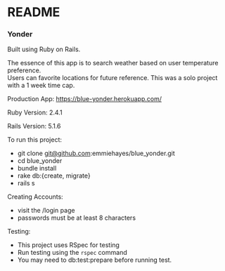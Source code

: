 # README

### Yonder
Built using Ruby on Rails.  

The essence of this app is to search weather based on user temperature preference.  
Users can favorite locations for future reference.
This was a solo project with a 1 week time cap.

Production App: https://blue-yonder.herokuapp.com/

Ruby Version: 2.4.1

Rails Version: 5.1.6

To run this project:

   - git clone git@github.com:emmiehayes/blue_yonder.git
   - cd blue_yonder
   - bundle install
   - rake db:{create, migrate}
   - rails s

Creating Accounts:

- visit the /login page
- passwords must be at least 8 characters

Testing:

- This project uses RSpec for testing
- Run testing using the `rspec` command
- You may need to db:test:prepare before running test.
